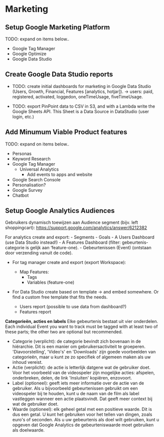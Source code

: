 # Marketing

## Setup Google Marketing Platform

TODO: expand on items below..
- Google Tag Manager
- Google Optimize
- Google Data Studio

## Create Google Data Studio reports

- TODO: create initial dashboards for marketing in Google Data Studio (Users, Growth, Financial, Features [analytics, hotjar]). -> users: paid, registered, activated, loggedon, oneTimeUsage, fiveTimeUsage.

- TODO: export PinPoint data to CSV in S3, and with a Lambda write the Google Sheets API. This Sheet is a Data Source in DataStudio (user login, etc.)

## Add Minumum Viable Product features

TODO: expand on items below..
- Personas
- Keyword Research
- Google Tag Manager
    - Universal Analytics
        - Add events to apps and website
- Google Search Console
- Personalisation?
- Google Survey
- Chatbot

## Setup Google Analytics Audiences
Gebruikers dynamisch toewijzen aan Audience segment (bijv. left shoppingcart): https://support.google.com/analytics/answer/6212382

For analytics create and export:
    - Segments
    - Goals
    - A Users Dashboard (use Data Studio instead!)
    - A Features Dashboard (filter: gebeurtenis-categorie is gelijk aan ‘feature-one).
    - Gebeurtenissen (Event) (ontstaan door verzending vanuit de code).

- For tag manager create and export (export Workspace):
    - Map Features:
        - Tags
        - Variables (feature-one)

- For Data Studio create based on template -> and embed somewhere. Or find a custom free template that fits the needs.
    - Users report (possible to use data from dashboard?)
    - Features report

**Categorieën, acties en labels**
Elke gebeurtenis bestaat uit vier onderdelen. Each individual Event you want to track must be tagged with at least two of these parts; the other two are optional but recommended.
* Categorie (verplicht): de categorie bevindt zich bovenaan in de hiërarchie. Dit is een manier om gebruikersactiviteit te groeperen. 'Diavoorstelling', 'Video's' en 'Downloads' zijn goede voorbeelden van categorieën, maar u kunt ze zo specifiek of algemeen maken als uw inhoud vereist.
* Actie (verplicht): de actie is letterlijk datgene wat de gebruiker doet. Voor het voorbeeld van de videospeler zijn mogelijke acties: afspelen, onderbreken, delen, de link 'Insluiten' kopiëren, enzovoort.
* Label (optioneel): geeft iets meer informatie over de actie van de gebruiker. Als u bijvoorbeeld gebeurtenissen gebruikt om een videospeler bij te houden, kunt u de naam van de film als label vastleggen wanneer een actie plaatsvindt. Dat geeft meer context bij wat de gebruiker doet.
* Waarde (optioneel): elk geheel getal met een positieve waarde. Dit is dus een getal. U kunt het gebruiken voor het tellen van dingen, zoals euro's of seconden. Als u uw gebeurtenis als doel wilt gebruiken, kunt u opgeven dat Google Analytics de gebeurteniswaarde moet gebruiken als doelwaarde.

